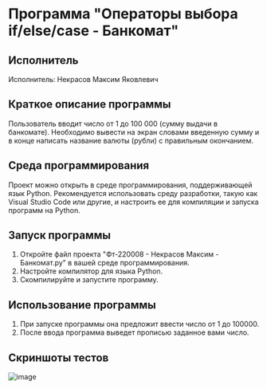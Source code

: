 # Программа "Операторы выбора if/else/case - Банкомат"

## Исполнитель
Исполнитель: Некрасов Максим Яковлевич

## Краткое описание программы
Пользователь вводит число от 1 до 100 000 (сумму выдачи в банкомате). Необходимо вывести на экран словами введенную сумму и в конце написать название валюты (рубли) с правильным окончанием. 

## Среда программирования
Проект можно открыть в среде программирования, поддерживающей язык Python. Рекомендуется использовать среду разработки, такую как Visual Studio Code или другие, и настроить ее для компиляции и запуска программ на Python.

## Запуск программы
1. Откройте файл проекта "Фт-220008 - Некрасов Максим - Банкомат.py" в вашей среде программирования.
2. Настройте компилятор для языка Python.
3. Скомпилируйте и запустите программу.

## Использование программы
1. При запуске программы она предложит ввести число от 1 до 100000.
2. После ввода программа выведет прописью заданное вами число.

## Скриншоты тестов
![image](https://github.com/IamMaxN/LabWork4/assets/146973595/75df39c7-b51c-422c-8c5c-adb45caa90ce)


